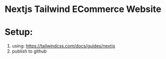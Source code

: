 # Nextjs Tailwind ECommerce Website

# Setup:

1.  using: https://tailwindcss.com/docs/guides/nextjs
2.  publish to github
